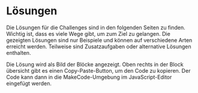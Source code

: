 # Lösungen

Die Lösungen für die Challenges sind in den folgenden Seiten zu finden. Wichtig ist, dass es viele Wege gibt, um zum Ziel zu gelangen. Die gezeigten Lösungen sind nur Beispiele und können auf verschiedene Arten erreicht werden. Teilweise sind Zusatzaufgaben oder alternative Lösungen enthalten. 

Die Lösung wird als Bild der Blöcke angezeigt. Oben rechts in der Block übersicht gibt es einen Copy-Paste-Button, um den Code zu kopieren. Der Code kann dann in die MakeCode-Umgebung im JavaScript-Editor eingefügt werden.
